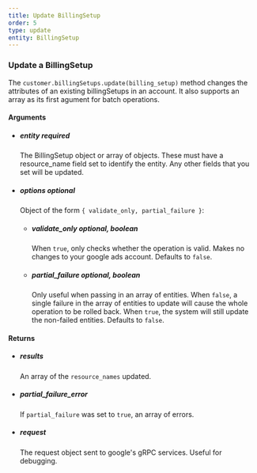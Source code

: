```yaml
---
title: Update BillingSetup 
order: 5
type: update
entity: BillingSetup 
---
```


### Update a BillingSetup 


The `customer.billingSetups.update(billing_setup)` method changes the attributes of an existing billingSetups in an account. It also supports an array as its first agument for batch operations.


#### Arguments

- ##### entity *required*
    The BillingSetup object or array of objects. These must have a resource_name field set to identify the entity. Any other fields that you set will be updated.
- ##### options *optional*
    Object of the form `{ validate_only, partial_failure }`:
    - ##### validate_only *optional, boolean*
        When `true`, only checks whether the operation is valid. Makes no changes to your google ads account. Defaults to `false`.
    - ##### partial_failure *optional, boolean*
        Only useful when passing in an array of entities. When `false`, a single failure in the array of entities to update will cause the whole operation to be rolled back. When `true`, the system will still update the non-failed entities. Defaults to `false`.


#### Returns

- ##### results
    An array of the `resource_names` updated.
- ##### partial_failure_error
    If `partial_failure` was set to `true`, an array of errors.
- ##### request
    The request object sent to google's gRPC services. Useful for debugging.
